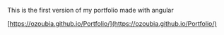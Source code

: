 This is the first version of my portfolio made with angular 

[https://ozoubia.github.io/Portfolio/](https://ozoubia.github.io/Portfolio/)

